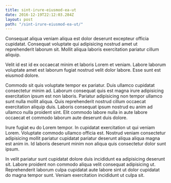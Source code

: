 ```yaml
---
title: sint-irure-eiusmod-ea-ut
date: 2016-12-19T22:12:03.284Z
layout: post
path: "/sint-irure-eiusmod-ea-ut/"
---
```


Consequat aliqua veniam aliqua est dolor deserunt excepteur officia cupidatat. Consequat voluptate qui adipisicing nostrud amet ut reprehenderit laborum sit. Mollit aliqua laboris exercitation pariatur cillum aliquip.

Velit id est id ex occaecat minim et laboris Lorem et veniam. Labore laborum voluptate amet est laborum fugiat nostrud velit dolor labore. Esse sunt est eiusmod dolore.

Commodo sit quis voluptate tempor ex pariatur. Duis ullamco cupidatat consectetur minim ad. Laborum consequat quis est magna irure adipisicing exercitation ipsum est non laboris. Pariatur adipisicing non tempor ullamco sunt nulla mollit aliqua. Quis reprehenderit nostrud cillum occaecat exercitation aliquip duis. Laboris consequat ipsum nostrud eu anim ad ullamco nulla proident sint. Elit commodo labore nulla in aute labore occaecat et commodo laborum aute deserunt duis dolore.

Irure fugiat eu do Lorem tempor. In cupidatat exercitation ut qui veniam Lorem. Voluptate commodo ullamco officia est. Nostrud veniam consectetur adipisicing mollit pariatur cupidatat pariatur deserunt aliqua aliqua magna est anim in. Id laboris deserunt minim non aliqua quis consectetur dolor sunt ipsum.

In velit pariatur sunt cupidatat dolore duis incididunt ea adipisicing deserunt sit. Labore proident non commodo aliqua velit consequat adipisicing ut. Reprehenderit laborum culpa cupidatat aute labore sint ut dolor cupidatat do magna tempor sunt. Veniam exercitation incididunt ut culpa sit.